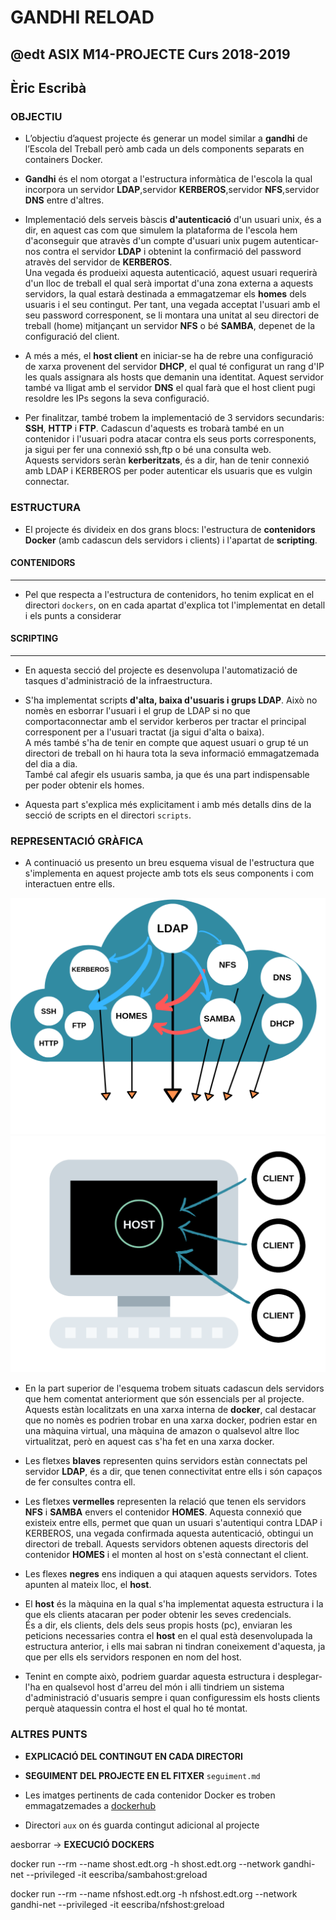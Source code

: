 # GANDHI RELOAD
## @edt ASIX M14-PROJECTE Curs 2018-2019
## Èric Escribà


### OBJECTIU

* L’objectiu d’aquest projecte és generar un model similar a **gandhi** de l’Escola del Treball però amb cada un dels components separats en containers Docker. 

* **Gandhi** és el nom otorgat a l'estructura informàtica de l'escola la qual incorpora un servidor **LDAP**,servidor **KERBEROS**,servidor **NFS**,servidor **DNS** entre d'altres. 

* Implementació dels serveis bàscis **d'autenticació** d'un usuari unix, és a dir, en aquest cas com que simulem la plataforma de l'escola hem d'aconseguir que atravès d'un compte d'usuari unix pugem autenticar-nos contra el servidor **LDAP** i obtenint la confirmació del password atravès del servidor de **KERBEROS**.  
Una vegada és produeixi aquesta autenticació, aquest usuari requerirà d'un lloc de treball el qual serà importat d'una zona externa a aquests servidors, la qual estarà destinada a emmagatzemar els **homes** dels usuaris i el seu contingut. Per tant, una vegada acceptat l'usuari amb el seu password corresponent, se li montara una unitat al seu directori de treball (home) mitjançant un servidor **NFS** o bé **SAMBA**, depenet de la configuració del client.  

* A més a més, el **host client** en iniciar-se ha de rebre una configuració de xarxa provenent del servidor **DHCP**, el qual té configurat un rang d'IP les quals assignara als hosts que demanin una identitat. Aquest servidor també va lligat amb el servidor **DNS** el qual farà que el host client pugi resoldre les IPs segons la seva configuració.

* Per finalitzar, també trobem la implementació de 3 servidors secundaris: **SSH**, **HTTP** i **FTP**. Cadascun d'aquests es trobarà també en un contenidor i l'usuari podra atacar contra els seus ports corresponents, ja sigui per fer una connexió ssh,ftp o bé una consulta web.  
Aquests servidors seràn **kerberitzats**, és a dir, han de tenir connexió amb LDAP i KERBEROS per poder autenticar els usuaris que es vulgin connectar. 

### ESTRUCTURA

* El projecte és divideix en dos grans blocs: l'estructura de **contenidors Docker** (amb cadascun dels servidors i clients) i l'apartat de **scripting**.

#### CONTENIDORS
---

* Pel que respecta a l'estructura de contenidors, ho tenim explicat en el directori `dockers`, on en cada apartat d'explica tot l'implementat en detall i els punts a considerar


#### SCRIPTING
----
* En aquesta secció del projecte es desenvolupa l'automatizació de tasques d'administració de la infraestructura.

* S'ha implementat scripts **d'alta, baixa d'usuaris i grups LDAP**. Això no nomès en esborrar l'usuari i el grup de LDAP si no que comportaconnectar amb el servidor kerberos per tractar el principal corresponent per a l'usuari tractat (ja sigui d'alta o baixa).  
A més també s'ha de tenir en compte que aquest usuari o grup té un directori de treball on hi haura tota la seva informació emmagatzemada del dia a dia.  
També cal afegir els usuaris samba, ja que és una part indispensable per poder obtenir els homes.

* Aquesta part s'explica més explicitament i amb més detalls dins de la secció de scripts en el directori `scripts`.


### REPRESENTACIÓ GRÀFICA

* A continuació us presento un breu esquema visual de l'estructura que s'implementa en aquest projecte amb tots els seus components i com interactuen entre ells.


![alt cloud](https://github.com/xReve/greload/blob/master/aux/docker_cloud.png)
![alt host](https://github.com/xReve/greload/blob/master/aux/host.png)



* En la part superior de l'esquema trobem situats cadascun dels servidors que hem comentat anteriorment que són essencials per al projecte.  
Aquests estàn localitzats en una xarxa interna de **docker**, cal destacar que no nomès es podrien trobar en una xarxa docker, podrien estar en una màquina virtual, una màquina de amazon o qualsevol altre lloc virtualitzat, però en aquest cas s'ha fet en una xarxa docker.


* Les fletxes **blaves** representen quins servidors estàn connectats pel servidor **LDAP**, és a dir, que tenen connectivitat entre ells i són capaços de fer consultes contra ell.

* Les fletxes **vermelles** representen la relació que tenen els servidors **NFS** i **SAMBA** envers el contenidor **HOMES**. Aquesta connexió que existeix entre ells, permet que quan un usuari s'autentiqui contra LDAP i KERBEROS, una vegada confirmada aquesta autenticació, obtingui un directori de treball. Aquests servidors obtenen aquests directoris del contenidor **HOMES** i el monten al host on s'està connectant el client. 

* Les flexes **negres** ens indiquen a qui ataquen aquests servidors. Totes apunten al mateix lloc, el **host**. 

* El **host** és la màquina en la qual s'ha implementat aquesta estructura i la que els clients atacaran per poder obtenir les seves credencials.   
És a dir, els clients, dels dels seus propis hosts (pc), enviaran les peticions necessaries contra el **host** en el qual està desenvolupada la estructura anterior, i ells mai sabran ni tindran coneixement d'aquesta, ja que per ells els servidors responen en nom del host.

* Tenint en compte això, podriem guardar aquesta estructura i desplegar-l'ha en qualsevol host d'arreu del món i alli tindriem un sistema d'administració d'usuaris sempre i quan configuressim els hosts clients perquè ataquessin contra el host el qual ho té montat. 

 
### ALTRES PUNTS

* **EXPLICACIÓ DEL CONTINGUT EN CADA DIRECTORI**

* **SEGUIMENT DEL PROJECTE EN EL FITXER** `seguiment.md`

* Les imatges pertinents de cada contenidor Docker es troben emmagatzemades a [dockerhub](https://hub.docker.com/u/eescriba/)

* Directori `aux` on és guarda contingut adicional al projecte

aesborrar -> 
**EXECUCIÓ DOCKERS**

docker run --rm --name shost.edt.org -h shost.edt.org --network gandhi-net --privileged -it eescriba/sambahost:greload


docker run --rm --name nfshost.edt.org -h nfshost.edt.org --network gandhi-net --privileged -it eescriba/nfshost:greload






